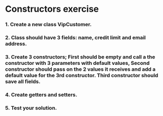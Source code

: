 # Constructors exercise

### 1. Create a new class VipCustomer.
### 2. Class should have 3 fields: name, credit limit and email address.
### 3. Create 3 constructors; First should be empty and call a the constructor with 3 parameters with default values, Second constructor should pass on the 2 values it receives and add a default value for the 3rd constructor. Third constructor should save all fields.
### 4. Create getters and setters.
### 5. Test your solution.